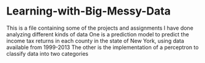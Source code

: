 # Learning-with-Big-Messy-Data
This is a file containing some of the projects and assignments I have done analyzing different kinds of data
One is a prediction model to predict the income tax returns in each county in the state of New York, using data available from 1999-2013
The other is the implementation of a perceptron to classify data into two categories
